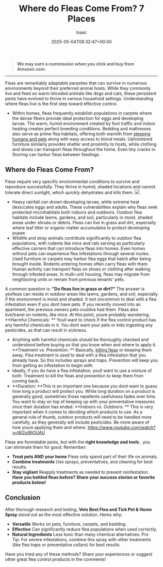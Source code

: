 ﻿---
author: Isaac
layout: post
title: Where do Fleas Come From? 7 Places
date: '2025-05-04T08:32:47+00:00'
categories:
- Fleas
- Guide
tags: []
slug: /where-do-fleas-come-from/
lastmod: 2025-05-07T12:21:29+03:00
---
> **We may earn a commission when you click and buy from Amazon.com.**
>

---
Fleas are remarkably adaptable parasites that can survive in numerous environments beyond their preferred animal hosts. While they commonly live and feed on warm-blooded animals like dogs and cats, these persistent pests have evolved to thrive in various household settings. Understanding where fleas live is the first step toward effective control.
- Within homes, fleas frequently establish populations in carpets where the dense fibers provide ideal protection for eggs and developing larvae. The warm, humid environment created by foot traffic and indoor heating creates perfect breeding conditions.
Bedding and mattresses also serve as prime flea habitats, offering both warmth from
[sleeping humans and pets](https://pestpolicy.com/best-fogger-for-fleas/)
along with easy access to blood meals. Upholstered furniture similarly provides shelter and proximity to hosts, while clothing and shoes can transport fleas throughout the home. Even tiny cracks in flooring can harbor fleas between feedings.
## Where do Fleas Come From?
Fleas require very specific environmental conditions to survive and reproduce successfully. They thrive in humid, shaded locations and cannot tolerate direct sunlight, which quickly dehydrates and kills them.
![](/assets/img/03/Where-do-Fleas-Come-From-300x203.png)
- Heavy rainfall can drown developing larvae, while extreme heat desiccates eggs and adults. These vulnerabilities explain why fleas seek protected microhabitats both indoors and outdoors.
Outdoor flea habitats include lawns, gardens, and soil, particularly in moist, shaded areas under shrubs or debris. Fleas can live in grass and dirt, especially where leaf litter or organic matter accumulates to protect developing pupae.
- Wildlife and stray animals contribute significantly to outdoor flea populations, with rodents like mice and rats serving as particularly effective carriers that can introduce fleas into homes.
Even homes without pets can experience flea infestations through several routes. Used furniture or carpets may harbor flea eggs that hatch after being brought inside. Rodents entering homes often carry fleas with them. Human activity can transport fleas on shoes or clothing after walking through infested areas. In multi-unit housing, fleas may migrate from neighboring units or remain from previous tenants' pets.

A common question is:
**"Do fleas live in grass or dirt?"**
The answer is yesfleas can reside in outdoor areas like lawns, gardens, and soil, especially if the environment is moist and shaded.
It isnt uncommon to deal with a flea infestation even if you dont have pets. If you recently moved into an apartment, the previous owners pets couldve had them.
Fleas also live/travel on rodents, like mice. At this point, youre probably wondering.
**Harmful Chemicals: **
Youll want to check if the flea control product has any harmful chemicals in it. You dont want your pets or kids ingesting any pesticides, as that can result in sickness.
- Anything with harmful chemicals should be thoroughly checked and understood before buying so that you know when and where to apply it.
**Treatment vs. Prevention: **
Basically,
[killing fleas](https://pestpolicy.com/does-the-dryer-kill-fleas/)
or keeping them away. Flea treatment is used to deal with a flea infestation that you already have. So this includes sprays and traps. Prevention will keep you from getting an infestation to begin with.
- Ideally, if you do have a flea infestation, youll want to use a mixture of both: Treatment to kill the fleas and prevention to keep them from coming back.
- **Duration: **This is an important one because you dont want to guess how long a product will protect you.
While long duration on a product is generally good, sometimes those repellents usefulness fades over time. You want to stay on top of keeping up with your preventative measures once their duration has ended.
**Indoors vs. Outdoors: **
This is very important when it comes to deciding which products to use. As a general rule of thumb, outdoor products will need to be handled more carefully, as they generally will include pesticides. Be more aware of how youre applying them and where.
https://www.youtube.com/watch?v=Wi2utRjOUAU

Fleas are formidable pests, but with the
**right knowledge and tools**
, you can eliminate them for good. Remember:
- **Treat pets AND your home** Fleas only spend part of their life on animals.
- **Combine treatments** Use sprays, preventatives, and cleaning for best results.
- **Stay vigilant** Reapply treatments as needed to prevent reinfestation.
**Have you battled fleas before? Share your success stories or favorite products below!**
## Conclusion
After thorough research and testing,
**Vets Best Flea and Tick Pet & Home Spray**
stood out as the most effective solution. Heres why:
- **Versatile** Works on pets, furniture, carpets, and bedding.
- **Effective** Can significantly reduce flea populations when used correctly.
- **Natural Ingredients** Less toxic than many chemical alternatives.
Pro Tip: For severe infestations, combine this spray with other treatments (like flea traps or preventative collars) for best results.

Have you tried any of these methods? Share your experiences or suggest other great flea control products in the comments!